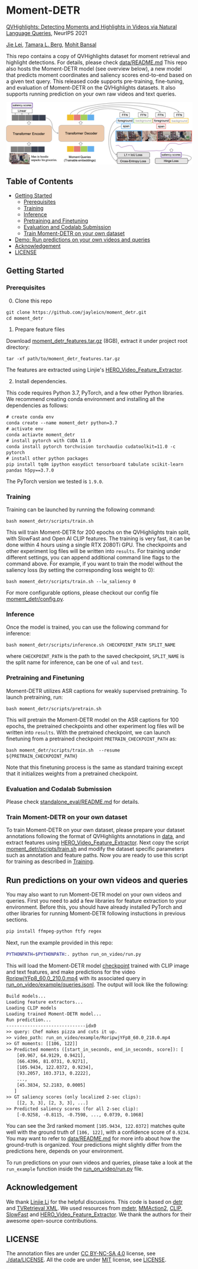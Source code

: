 # Moment-DETR

[QVHighlights: Detecting Moments and Highlights in Videos via Natural Language Queries](https://arxiv.org/abs/2107.09609), NeurIPS 2021

[Jie Lei](http://www.cs.unc.edu/~jielei/), 
[Tamara L. Berg](http://tamaraberg.com/), [Mohit Bansal](http://www.cs.unc.edu/~mbansal/)

This repo contains a copy of QVHighlights dataset for moment retrieval and highlight detections. For details, please check [data/README.md](data/README.md)
This repo also hosts the Moment-DETR model (see overview below), a new model that predicts moment coordinates and saliency scores end-to-end based on a given text query. This released code supports pre-training, fine-tuning, and evaluation of Moment-DETR on the QVHighlights datasets. It also supports running prediction on your own raw videos and text queries. 


![model](./res/model_overview.png)


## Table of Contents

* [Getting Started](#getting-started)
    * [Prerequisites](#prerequisites)
    * [Training](#training)
    * [Inference](#inference)
    * [Pretraining and Finetuning](#pretraining-and-finetuning)
    * [Evaluation and Codalab Submission](#evaluation-and-codalab-submission)
    * [Train Moment-DETR on your own dataset](#train-moment-detr-on-your-own-dataset)
* [Demo: Run predictions on your own videos and queries](#run-predictions-on-your-own-videos-and-queries)
* [Acknowledgement](#acknowledgement)
* [LICENSE](#license)



## Getting Started 

### Prerequisites
0. Clone this repo

```
git clone https://github.com/jayleicn/moment_detr.git
cd moment_detr
```

1. Prepare feature files

Download [moment_detr_features.tar.gz](https://drive.google.com/file/d/1Hiln02F1NEpoW8-iPZurRyi-47-W2_B9/view?usp=sharing) (8GB), 
extract it under project root directory:
```
tar -xf path/to/moment_detr_features.tar.gz
```
The features are extracted using Linjie's [HERO_Video_Feature_Extractor](https://github.com/linjieli222/HERO_Video_Feature_Extractor).

2. Install dependencies.

This code requires Python 3.7, PyTorch, and a few other Python libraries. 
We recommend creating conda environment and installing all the dependencies as follows:
```
# create conda env
conda create --name moment_detr python=3.7
# activate env
conda actiavte moment_detr
# install pytorch with CUDA 11.0
conda install pytorch torchvision torchaudio cudatoolkit=11.0 -c pytorch
# install other python packages
pip install tqdm ipython easydict tensorboard tabulate scikit-learn pandas h5py==3.7.0
```
The PyTorch version we tested is `1.9.0`.

### Training

Training can be launched by running the following command:
```
bash moment_detr/scripts/train.sh 
```
This will train Moment-DETR for 200 epochs on the QVHighlights train split, with SlowFast and Open AI CLIP features. The training is very fast, it can be done within 4 hours using a single RTX 2080Ti GPU. The checkpoints and other experiment log files will be written into `results`. For training under different settings, you can append additional command line flags to the command above. For example, if you want to train the model without the saliency loss (by setting the corresponding loss weight to 0):
```
bash moment_detr/scripts/train.sh --lw_saliency 0
```
For more configurable options, please checkout our config file [moment_detr/config.py](moment_detr/config.py).

### Inference
Once the model is trained, you can use the following command for inference:
```
bash moment_detr/scripts/inference.sh CHECKPOINT_PATH SPLIT_NAME  
``` 
where `CHECKPOINT_PATH` is the path to the saved checkpoint, `SPLIT_NAME` is the split name for inference, can be one of `val` and `test`.

### Pretraining and Finetuning
Moment-DETR utilizes ASR captions for weakly supervised pretraining. To launch pretraining, run:
```
bash moment_detr/scripts/pretrain.sh 
```  
This will pretrain the Moment-DETR model on the ASR captions for 100 epochs, the pretrained checkpoints and other experiment log files will be written into `results`. With the pretrained checkpoint, we can launch finetuning from a pretrained checkpoint `PRETRAIN_CHECKPOINT_PATH` as:
```
bash moment_detr/scripts/train.sh  --resume ${PRETRAIN_CHECKPOINT_PATH}
```
Note that this finetuning process is the same as standard training except that it initializes weights from a pretrained checkpoint. 


### Evaluation and Codalab Submission
Please check [standalone_eval/README.md](standalone_eval/README.md) for details.


### Train Moment-DETR on your own dataset
To train Moment-DETR on your own dataset, please prepare your dataset annotations following the format 
of QVHighlights annotations in [data](./data), and extract features using [HERO_Video_Feature_Extractor](https://github.com/linjieli222/HERO_Video_Feature_Extractor).
Next copy the script [moment_detr/scripts/train.sh](./moment_detr/scripts/train.sh) and modify the dataset specific parameters 
such as annotation and feature paths. Now you are ready to use this script for training as described in [Training](#training).


## Run predictions on your own videos and queries
You may also want to run Moment-DETR model on your own videos and queries. 
First you need to add a few libraries for feature extraction to your environment. Before this, you should have already installed PyTorch and other libraries for running Moment-DETR following instuctions in previous sections.
```bash
pip install ffmpeg-python ftfy regex
```
Next, run the example provided in this repo:
```bash
PYTHONPATH=$PYTHONPATH:. python run_on_video/run.py
```
This will load the Moment-DETR model [checkpoint](run_on_video/moment_detr_ckpt/model_best.ckpt) trained with CLIP image and text features, and make predictions for the video [RoripwjYFp8_60.0_210.0.mp4](run_on_video/example/RoripwjYFp8_60.0_210.0.mp4) with its associated query in [run_on_video/example/queries.jsonl](run_on_video/example/queries.jsonl).
The output will look like the following:
```
Build models...
Loading feature extractors...
Loading CLIP models
Loading trained Moment-DETR model...
Run prediction...
------------------------------idx0
>> query: Chef makes pizza and cuts it up.
>> video_path: run_on_video/example/RoripwjYFp8_60.0_210.0.mp4
>> GT moments: [[106, 122]]
>> Predicted moments ([start_in_seconds, end_in_seconds, score]): [
    [49.967, 64.9129, 0.9421], 
    [66.4396, 81.0731, 0.9271], 
    [105.9434, 122.0372, 0.9234], 
    [93.2057, 103.3713, 0.2222], 
    ..., 
    [45.3834, 52.2183, 0.0005]
   ]
>> GT saliency scores (only localized 2-sec clips): 
    [[2, 3, 3], [2, 3, 3], ...]
>> Predicted saliency scores (for all 2-sec clip): 
    [-0.9258, -0.8115, -0.7598, ..., 0.0739, 0.1068]   
```
You can see the 3rd ranked moment `[105.9434, 122.0372]` matches quite well with the ground truth of `[106, 122]`, with a confidence score of `0.9234`.
You may want to refer to [data/README.md](data/README.md) for more info about how the ground-truth is organized.
Your predictions might slightly differ from the predictions here, depends on your environment.

To run predictions on your own videos and queries, please take a look at the `run_example` function inside the [run_on_video/run.py](run_on_video/run.py) file.


## Acknowledgement
We thank [Linjie Li](https://scholar.google.com/citations?user=WR875gYAAAAJ&hl=en) for the helpful discussions.
This code is based on [detr](https://github.com/facebookresearch/detr) and [TVRetrieval XML](https://github.com/jayleicn/TVRetrieval). We used resources from [mdetr](https://github.com/ashkamath/mdetr), [MMAction2](https://github.com/open-mmlab/mmaction2), [CLIP](https://github.com/openai/CLIP), [SlowFast](https://github.com/facebookresearch/SlowFast) and [HERO_Video_Feature_Extractor](https://github.com/linjieli222/HERO_Video_Feature_Extractor). We thank the authors for their awesome open-source contributions. 

## LICENSE
The annotation files are under [CC BY-NC-SA 4.0](https://creativecommons.org/licenses/by-nc-sa/4.0/) license, see [./data/LICENSE](data/LICENSE). All the code are under [MIT](https://opensource.org/licenses/MIT) license, see [LICENSE](./LICENSE).
 

